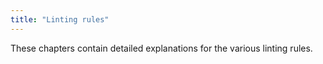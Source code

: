 ```yaml
---
title: "Linting rules"
---
```


These chapters contain detailed explanations for the various linting rules.
